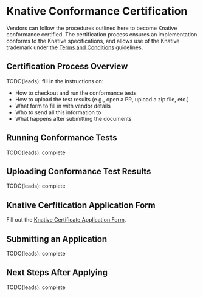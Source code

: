 # Knative Conformance Certification
Vendors can follow the procedures outlined here to become Knative conformance certified. The certification process ensures an implementation conforms to the Knative specifications, and allows use of the Knative trademark under the [Terms and Conditions](terms_and_conditions.md) guidelines.

## Certification Process Overview
TODO(leads): fill in the instructions on:
- How to checkout and run the conformance tests
- How to upload the test results (e.g., open a PR, upload a zip file, etc.)
- What form to fill in with vendor details
- Who to send all this information to
- What happens after submitting the documents

## Running Conformance Tests
TODO(leads): complete

## Uploading Conformance Test Results
TODO(leads): complete

## Knative Cerfitication Application Form
Fill out the [Knative Certificate Application Form](knative_certificate_application_form.md).

## Submitting an Application
TODO(leads): complete

## Next Steps After Applying
TODO(leads): complete

